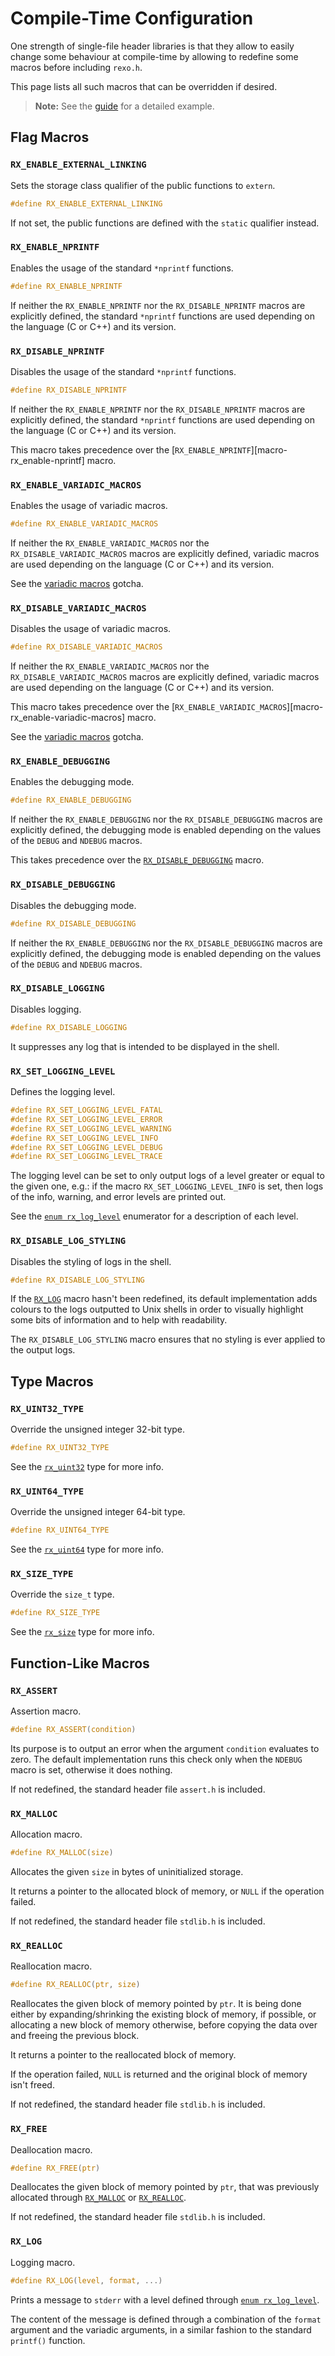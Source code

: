 Compile-Time Configuration
==========================

One strength of single-file header libraries is that they allow to easily
change some behaviour at compile-time by allowing to redefine some macros
before including `rexo.h`.

This page lists all such macros that can be overridden if desired.

> **Note:** See the [guide][guide-compile-time-config] for a detailed example.


## Flag Macros

### `RX_ENABLE_EXTERNAL_LINKING`

Sets the storage class qualifier of the public functions to `extern`.

```c
#define RX_ENABLE_EXTERNAL_LINKING
```

If not set, the public functions are defined with the `static` qualifier
instead.


### `RX_ENABLE_NPRINTF`

Enables the usage of the standard `*nprintf` functions.

```c
#define RX_ENABLE_NPRINTF
```

If neither the `RX_ENABLE_NPRINTF` nor the `RX_DISABLE_NPRINTF`
macros are explicitly defined, the standard `*nprintf` functions are used
depending on the language (C or C++) and its version.


### `RX_DISABLE_NPRINTF`

Disables the usage of the standard `*nprintf` functions.

```c
#define RX_DISABLE_NPRINTF
```

If neither the `RX_ENABLE_NPRINTF` nor the `RX_DISABLE_NPRINTF`
macros are explicitly defined, the standard `*nprintf` functions are used
depending on the language (C or C++) and its version.

This macro takes precedence over
the [`RX_ENABLE_NPRINTF`][macro-rx_enable-nprintf] macro.


### `RX_ENABLE_VARIADIC_MACROS`

Enables the usage of variadic macros.

```c
#define RX_ENABLE_VARIADIC_MACROS
```

If neither the `RX_ENABLE_VARIADIC_MACROS` nor the `RX_DISABLE_VARIADIC_MACROS`
macros are explicitly defined, variadic macros are used depending on
the language (C or C++) and its version.

See the [variadic macros][gotcha-variadic-macros] gotcha.


### `RX_DISABLE_VARIADIC_MACROS`

Disables the usage of variadic macros.

```c
#define RX_DISABLE_VARIADIC_MACROS
```

If neither the `RX_ENABLE_VARIADIC_MACROS` nor the `RX_DISABLE_VARIADIC_MACROS`
macros are explicitly defined, variadic macros are used depending on
the language (C or C++) and its version.

This macro takes precedence over
the [`RX_ENABLE_VARIADIC_MACROS`][macro-rx_enable-variadic-macros] macro.

See the [variadic macros][gotcha-variadic-macros] gotcha.


### `RX_ENABLE_DEBUGGING`

Enables the debugging mode.

```c
#define RX_ENABLE_DEBUGGING
```

If neither the `RX_ENABLE_DEBUGGING` nor the `RX_DISABLE_DEBUGGING` macros are
explicitly defined, the debugging mode is enabled depending on the values of
the `DEBUG` and `NDEBUG` macros.

This takes precedence over
the [`RX_DISABLE_DEBUGGING`][macro-rx_disable_debugging] macro.


### `RX_DISABLE_DEBUGGING`

Disables the debugging mode.

```c
#define RX_DISABLE_DEBUGGING
```

If neither the `RX_ENABLE_DEBUGGING` nor the `RX_DISABLE_DEBUGGING` macros are
explicitly defined, the debugging mode is enabled depending on the values of
the `DEBUG` and `NDEBUG` macros.


### `RX_DISABLE_LOGGING`

Disables logging.

```c
#define RX_DISABLE_LOGGING
```

It suppresses any log that is intended to be displayed in the shell.


### `RX_SET_LOGGING_LEVEL`

Defines the logging level.

```c
#define RX_SET_LOGGING_LEVEL_FATAL
#define RX_SET_LOGGING_LEVEL_ERROR
#define RX_SET_LOGGING_LEVEL_WARNING
#define RX_SET_LOGGING_LEVEL_INFO
#define RX_SET_LOGGING_LEVEL_DEBUG
#define RX_SET_LOGGING_LEVEL_TRACE
```

The logging level can be set to only output logs of a level greater or equal to
the given one, e.g.:  if the macro `RX_SET_LOGGING_LEVEL_INFO` is set,
then logs of the info, warning, and error levels are printed out.

See the [`enum rx_log_level`][enum-rx_log_level] enumerator for a description
of each level.


### `RX_DISABLE_LOG_STYLING`

Disables the styling of logs in the shell.

```c
#define RX_DISABLE_LOG_STYLING
```

If the [`RX_LOG`][macro-rx_log] macro hasn't been redefined, its default
implementation adds colours to the logs outputted to Unix shells in order to
visually highlight some bits of information and to help with readability.

The `RX_DISABLE_LOG_STYLING` macro ensures that no styling is ever applied to
the output logs.


## Type Macros

### `RX_UINT32_TYPE`

Override the unsigned integer 32-bit type.

```c
#define RX_UINT32_TYPE
```

See the [`rx_uint32`][type-rx_uint32] type for more info.


### `RX_UINT64_TYPE`

Override the unsigned integer 64-bit type.

```c
#define RX_UINT64_TYPE
```

See the [`rx_uint64`][type-rx_uint64] type for more info.


### `RX_SIZE_TYPE`

Override the `size_t` type.

```c
#define RX_SIZE_TYPE
```

See the [`rx_size`][type-rx_size] type for more info.


## Function-Like Macros

### `RX_ASSERT`

Assertion macro.

```c
#define RX_ASSERT(condition)
```

Its purpose is to output an error when the argument `condition` evaluates
to zero. The default implementation runs this check only when the `NDEBUG` macro
is set, otherwise it does nothing.

If not redefined, the standard header file `assert.h` is included.


### `RX_MALLOC`

Allocation macro.

```c
#define RX_MALLOC(size)
```

Allocates the given `size` in bytes of uninitialized storage.

It returns a pointer to the allocated block of memory, or `NULL`
if the operation failed.

If not redefined, the standard header file `stdlib.h` is included.


### `RX_REALLOC`

Reallocation macro.

```c
#define RX_REALLOC(ptr, size)
```

Reallocates the given block of memory pointed by `ptr`. It is being done either
by expanding/shrinking the existing block of memory, if possible, or allocating
a new block of memory otherwise, before copying the data over and freeing
the previous block.

It returns a pointer to the reallocated block of memory.

If the operation failed, `NULL` is returned and the original block of memory
isn't freed.

If not redefined, the standard header file `stdlib.h` is included.


### `RX_FREE`

Deallocation macro.

```c
#define RX_FREE(ptr)
```

Deallocates the given block of memory pointed by `ptr`, that was previously
allocated through [`RX_MALLOC`][macro-rx_malloc]
or [`RX_REALLOC`][macro-rx_realloc].

If not redefined, the standard header file `stdlib.h` is included.


### `RX_LOG`

Logging macro.

```c
#define RX_LOG(level, format, ...)
```

Prints a message to `stderr` with a level defined through
[`enum rx_log_level`][enum-rx_log_level].

The content of the message is defined through a combination of the `format`
argument and the variadic arguments, in a similar fashion to the standard
`printf()` function.


[gotcha-variadic-macros]: ./gotchas.md#variadic-macros
[guide-compile-time-config]: ./guides.md#compile-time-configuration

[enum-rx_log_level]: ./reference/building-blocks.md#rx_log_level
[macro-rx_disable_debugging]: #rx_disable_debugging
[macro-rx_enable_debugging]: #rx_enable_debugging
[macro-rx_enable_nprintf]: #rx_enable_nprintf
[macro-rx_enable_variadic_macros]: #rx_enable_variadic_macros
[macro-rx_log]: #rx_log
[macro-rx_malloc]: #rx_malloc
[macro-rx_realloc]: #rx_realloc
[macro-rx_set_logging_level]: #rx_set_logging_level
[type-rx_size]: ./reference/building-blocks#rx_size
[type-rx_uint32]: ./reference/building-blocks.md#rx_uint32
[type-rx_uint64]: ./reference/building-blocks.md#rx_uint64
